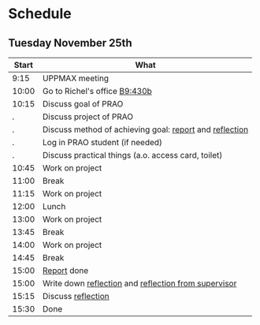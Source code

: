 # Schedule

## Tuesday November 25th

Start|What
-----|-----
9:15 |UPPMAX meeting
10:00|Go to Richel's office [B9:430b](office.md)
10:15|Discuss goal of PRAO
.    |Discuss project of PRAO
.    |Discuss method of achieving goal: [report](report.md) and [reflection](reflection.md)
.    |Log in PRAO student (if needed)
.    |Discuss practical things (a.o. access card, toilet)
10:45|Work on project
11:00|Break
11:15|Work on project
12:00|Lunch
13:00|Work on project
13:45|Break
14:00|Work on project
14:45|Break
15:00|[Report](report.md) done
15:00|Write down [reflection](reflection.md) and [reflection from supervisor](reflection_from_supervisor.md)
15:15|Discuss [reflection](reflection.md)
15:30|Done
